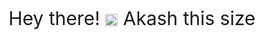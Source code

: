 <p align="center" style="font-size: 30px;"> Hey there! <img height="20" align="center" src="https://media.tenor.com/SNL9_xhZl9oAAAAi/waving-hand-joypixels.gif"> Akash this size </p>

<!--
**AkashDholakiya/AkashDholakiya** is a ✨ _special_ ✨ repository because its `README.md` (this file) appears on your GitHub profile.

Here are some ideas to get you started: 


- 🌱 I’m currently learning ...
- 👯 I’m looking to collaborate on ...
- 🤔 I’m looking for help with ...
- 💬 Ask me about ...
- 📫 How to reach me: ...
- 😄 Pronouns: ...
- ⚡ Fun fact: ...-->

